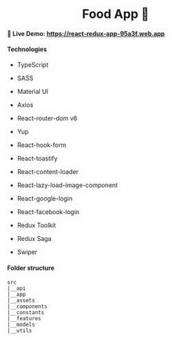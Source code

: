 <h1 align='center'>Food App 🍕</h1>

#### **🚀 Live Demo:** https://react-redux-app-95a3f.web.app
#### **Technologies**
  - TypeScript
  - SASS
  - Material UI
  - Axios

  - React-router-dom v6
  - Yup
  - React-hook-form
  - React-toastify
  - React-content-loader
  - React-lazy-load-image-component
  - React-google-login
  - React-facebook-login
  - Redux Toolkit
  - Redux Saga

  - Swiper

#### **Folder structure**

```
src
|__api
|__app
|__assets
|__components
|__constants
|__features
|__models
|__utils
